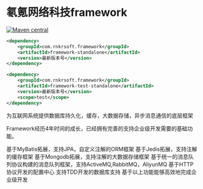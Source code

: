 # 氡氪网络科技framework
[![Maven central](https://maven-badges.herokuapp.com/maven-central/com.rnkrsoft.framework/framework-standalone/badge.svg)](http://search.maven.org/#search|ga|1|g%3A%22com.rnkrsoft.framework%22%20AND%20a%3A%22framework-standalone%22)

```xml
<dependency>
    <groupId>com.rnkrsoft.framework</groupId>
    <artifactId>framework-standalone</artifactId>
    <version>最新版本号</version>
</dependency>

<dependency>
    <groupId>com.rnkrsoft.framework</groupId>
    <artifactId>framework-test-standalone</artifactId>
    <version>最新版本号</version>
    <scope>test</scope>
</dependency>
```

为互联网系统提供数据库持久化，缓存，大数据存储，异步消息通信的底层框架

Framework经历4年时间的成长，已经拥有完善的支持企业级开发需要的基础功能。

基于MyBatis拓展，支持JPA，自定义注解的ORM框架
基于Jedis拓展，支持注解的缓存框架
基于Mongodb拓展，支持注解的大数据存储框架
基于统一的消息队列协议构建的消息队列框架，支持ActiveMQ,RabbitMQ，AliyunMQ
基于HTTP协议开发的配置中心
支持TDD开发的数据库支持
基于以上功能能够高效地完成企业级开发



